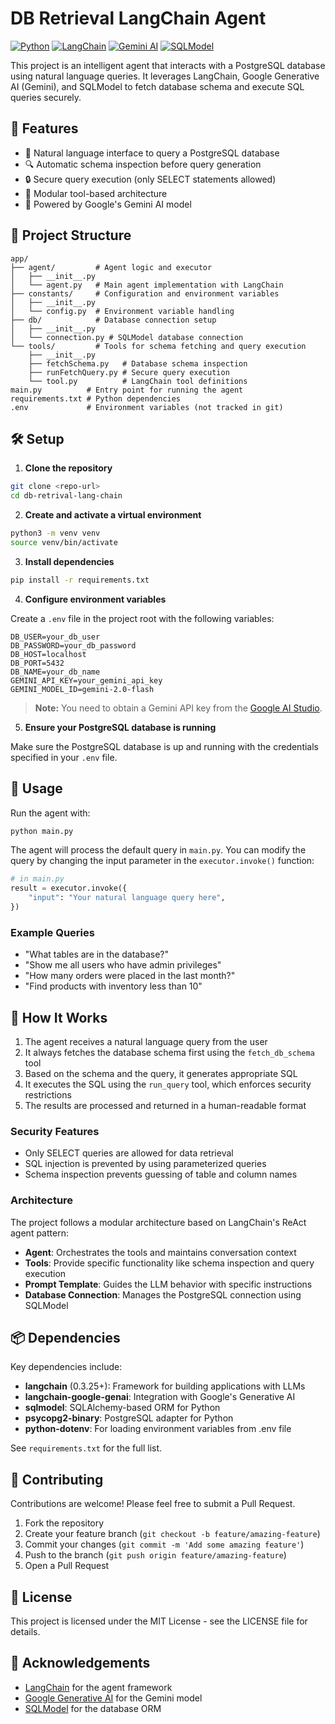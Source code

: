 # DB Retrieval LangChain Agent

[![Python](https://img.shields.io/badge/Python-3.9%2B-blue)](https://www.python.org/)
[![LangChain](https://img.shields.io/badge/LangChain-0.3.25-green)](https://www.langchain.com/)
[![Gemini AI](https://img.shields.io/badge/Gemini-2.0--flash-orange)](https://ai.google.dev/)
[![SQLModel](https://img.shields.io/badge/SQLModel-0.0.24-yellow)](https://sqlmodel.tiangolo.com/)

This project is an intelligent agent that interacts with a PostgreSQL database using natural language queries. It leverages LangChain, Google Generative AI (Gemini), and SQLModel to fetch database schema and execute SQL queries securely.

## 🚀 Features
- 💬 Natural language interface to query a PostgreSQL database
- 🔍 Automatic schema inspection before query generation
- 🔒 Secure query execution (only SELECT statements allowed)
- 🧩 Modular tool-based architecture
- 🤖 Powered by Google's Gemini AI model

## 📁 Project Structure
```
app/
├── agent/         # Agent logic and executor
│   ├── __init__.py
│   └── agent.py   # Main agent implementation with LangChain
├── constants/     # Configuration and environment variables
│   ├── __init__.py
│   └── config.py  # Environment variable handling
├── db/            # Database connection setup
│   ├── __init__.py
│   └── connection.py # SQLModel database connection
└── tools/         # Tools for schema fetching and query execution
    ├── __init__.py
    ├── fetchSchema.py   # Database schema inspection
    ├── runFetchQuery.py # Secure query execution
    └── tool.py          # LangChain tool definitions
main.py          # Entry point for running the agent
requirements.txt # Python dependencies
.env             # Environment variables (not tracked in git)
```

## 🛠️ Setup
1. **Clone the repository**

```zsh
git clone <repo-url>
cd db-retrival-lang-chain
```

2. **Create and activate a virtual environment**

```zsh
python3 -m venv venv
source venv/bin/activate
```

3. **Install dependencies**

```zsh
pip install -r requirements.txt
```

4. **Configure environment variables**

Create a `.env` file in the project root with the following variables:

```
DB_USER=your_db_user
DB_PASSWORD=your_db_password
DB_HOST=localhost
DB_PORT=5432
DB_NAME=your_db_name
GEMINI_API_KEY=your_gemini_api_key
GEMINI_MODEL_ID=gemini-2.0-flash
```

> **Note:** You need to obtain a Gemini API key from the [Google AI Studio](https://makersuite.google.com/app/apikey).

5. **Ensure your PostgreSQL database is running**

Make sure the PostgreSQL database is up and running with the credentials specified in your `.env` file.

## 🚀 Usage
Run the agent with:

```zsh
python main.py
```

The agent will process the default query in `main.py`. You can modify the query by changing the input parameter in the `executor.invoke()` function:

```python
# in main.py
result = executor.invoke({
    "input": "Your natural language query here",
})
```

### Example Queries
- "What tables are in the database?"
- "Show me all users who have admin privileges"
- "How many orders were placed in the last month?"
- "Find products with inventory less than 10"

## 🧠 How It Works
1. The agent receives a natural language query from the user
2. It always fetches the database schema first using the `fetch_db_schema` tool
3. Based on the schema and the query, it generates appropriate SQL
4. It executes the SQL using the `run_query` tool, which enforces security restrictions
5. The results are processed and returned in a human-readable format

### Security Features
- Only SELECT queries are allowed for data retrieval
- SQL injection is prevented by using parameterized queries
- Schema inspection prevents guessing of table and column names

### Architecture
The project follows a modular architecture based on LangChain's ReAct agent pattern:
- **Agent**: Orchestrates the tools and maintains conversation context
- **Tools**: Provide specific functionality like schema inspection and query execution
- **Prompt Template**: Guides the LLM behavior with specific instructions
- **Database Connection**: Manages the PostgreSQL connection using SQLModel

## 📦 Dependencies
Key dependencies include:
- **langchain** (0.3.25+): Framework for building applications with LLMs
- **langchain-google-genai**: Integration with Google's Generative AI
- **sqlmodel**: SQLAlchemy-based ORM for Python
- **psycopg2-binary**: PostgreSQL adapter for Python
- **python-dotenv**: For loading environment variables from .env file

See `requirements.txt` for the full list.

## 🤝 Contributing
Contributions are welcome! Please feel free to submit a Pull Request.

1. Fork the repository
2. Create your feature branch (`git checkout -b feature/amazing-feature`)
3. Commit your changes (`git commit -m 'Add some amazing feature'`)
4. Push to the branch (`git push origin feature/amazing-feature`)
5. Open a Pull Request

## 📜 License
This project is licensed under the MIT License - see the LICENSE file for details.

## 🙏 Acknowledgements
- [LangChain](https://www.langchain.com/) for the agent framework
- [Google Generative AI](https://ai.google.dev/) for the Gemini model
- [SQLModel](https://sqlmodel.tiangolo.com/) for the database ORM
